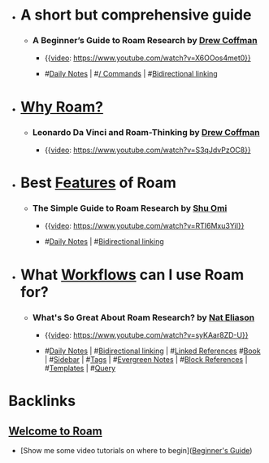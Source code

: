 - # A short but comprehensive guide
    - ### A Beginner’s Guide to Roam Research by [Drew Coffman](<Drew Coffman.md>)
        - {{[video](<video.md>): https://www.youtube.com/watch?v=X6OOos4met0}}
          
        - #[Daily Notes](<Daily Notes.md>) | #[/ Commands](</ Commands.md>) | #[Bidirectional linking](<Bidirectional linking.md>)
- # [Why Roam?](<Why Roam?.md>)
    - ### Leonardo Da Vinci and Roam-Thinking by [Drew Coffman](<Drew Coffman.md>)
        - {{[video](<video.md>): https://www.youtube.com/watch?v=S3qJdvPzOC8}}
          
- # Best [Features](<Features.md>) of Roam
    - ### The Simple Guide to Roam Research by [Shu Omi](<Shu Omi.md>)
        - {{[video](<video.md>): https://www.youtube.com/watch?v=RTI6Mxu3YiI}}
          
        - #[Daily Notes](<Daily Notes.md>) | #[Bidirectional linking](<Bidirectional linking.md>)
- # What [Workflows](<Workflows.md>) can I use Roam for?
    - ### What's So Great About Roam Research? by [Nat Eliason](<Nat Eliason.md>) 
        - {{[video](<video.md>): https://www.youtube.com/watch?v=syKAar8ZD-U}}
          
        - #[Daily Notes](<Daily Notes.md>) | #[Bidirectional linking](<Bidirectional linking.md>) | #[Linked References](<Linked References.md>) #[Book](<Book.md>) | #[Sidebar](<Sidebar.md>) | #[Tags](<Tags.md>) | #[Evergreen Notes](<Evergreen Notes.md>) | #[Block References](<Block References.md>) | #[Templates](<Templates.md>) | #[Query](<Query.md>)

# Backlinks
## [Welcome to Roam](<Welcome to Roam.md>)
- [Show me some video tutorials on where to begin]([Beginner's Guide](<Beginner's Guide.md>))

